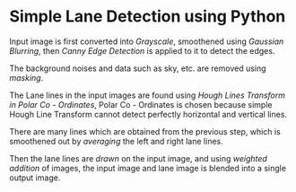 # Simple Lane Detection using Python

Input image is first converted into *Grayscale*, smoothened using *Gaussian Blurring*, then *Canny Edge Detection* is applied to it to detect the edges.

The background noises and data such as sky, etc. are removed using *masking*.

The Lane lines in the input images are found using *Hough Lines Transform in Polar Co - Ordinates*, Polar Co - Ordinates is chosen because simple Hough Line Transform cannot detect perfectly horizontal and vertical lines.

There are many lines which are obtained from the previous step, which is smoothened out by *averaging* the left and right lane lines.

Then the lane lines are *drawn* on the input image, and using *weighted addition* of images, the input image and lane image is blended into a single output image.
